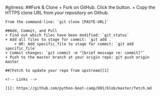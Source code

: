 #gitness:
    ##Fork & Clone
    + Fork on GitHub. Click the button.
    + Copy the HTTPS clone URL from *your* repository on Github.

    From the command-line: `git clone [PASTE-URL]`

    ##Add, Commit, and Pull
    + Find out which files have been modified: `git status`
    + Add all files to stage for commit: `git add .`
        + OR: Add specific_file to stage for commit: `git add specific_file`
    + Commit changes: `git commit -m "[brief message re: commit]"`
    + Push to the master branch at your origin repo: git push origin master

    ##[Fetch to update your repo from upstream][1]

    <!-- Links -->

    [1]: https://github.com/python-boot-camp/D01/blob/master/fetch.md